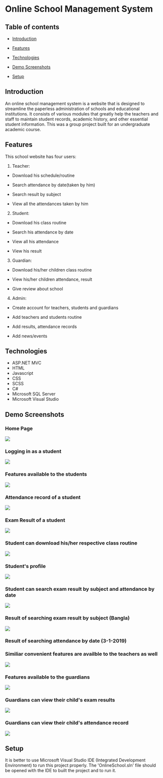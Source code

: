 # Online School Management System


## Table of contents

* [Introduction](#introduction)

* [Features](#features)

* [Technologies](#technologies)

* [Demo Screenshots](#demo-screenshots)

* [Setup](#setup)

## Introduction

An online school management system is a website that is designed to streamline the paperless administration of schools and educational institutions. It consists of various modules that greatly help the teachers and staff to maintain student records, academic history, and other essential student information. This was a group project built for an undergraduate academic course.

## Features

This school website has four users:

1. Teacher:

  * Download his schedule/routine
  
  * Search attendance by date(taken by him)
  
  * Search result by subject

  * View all the attendances taken by him
  
2. Student:

  * Download his class routine
  
  * Search his attendance by date
  
  * View all his attendance
  
  * View his result
  
3. Guardian:

  * Download his/her children class routine
  
  * View his/her children attendance, result
  
  * Give review about school
  
4. Admin:

  * Create account for teachers, students and guardians
  
  * Add teachers and students routine
  
  * Add results, attendance records
  
  * Add news/events
  
  ## Technologies
  * ASP.NET MVC
  * HTML
  * Javascript
  * CSS
  * SCSS
  * C#
  * Microsoft SQL Server
  * Microsoft Visual Studio
  
  ## Demo Screenshots
  
<div> 
 
  <h3> Home Page  </h3>

 <img src="DEMO_IMAGES/demo1.png">

 </div>


<div>

  <h3>Logging in as a student </h3>
  
 <img src="DEMO_IMAGES/demo2.png">
 
 </div>
 

<div>
  <h3> Features available to the students  </h3>
  
 <img src="DEMO_IMAGES/demo3.png">
 
 </div>
<div>
  <h3> Attendance record of a student  </h3>
  
 <img src="DEMO_IMAGES/demo4.png">
 
 </div>

<div>
  <h3> Exam Result of a student  </h3>
  
 <img src="DEMO_IMAGES/demo5.png">
 
 </div>

<div>
  <h3> Student can download his/her respective class routine   </h3>
  
 <img src="DEMO_IMAGES/demo6.png">
 
 </div>

<div>
  <h3> Student's profile  </h3>
  
 <img src="DEMO_IMAGES/demo7.png">
 
 </div>

<div>
  <h3> Student can search exam result by subject and attendance by date  </h3>
  
 <img src="DEMO_IMAGES/demo8.png">
 
 </div>

<div>
  <h3> Result of searching exam result by subject (Bangla)   </h3>
  
 <img src="DEMO_IMAGES/demo9.png">
 
 </div>

<div>
  <h3> Result of searching attendance by date (3-1-2019)  </h3>
  
  <h3> Similiar convenient features are availble to the teachers as well </h3>
  
 <img src="DEMO_IMAGES/demo10.png">
 
 </div>

<div>
  <h3> Features available to the guardians </h3>
  
 <img src="DEMO_IMAGES/demo11.png">
 
 </div>

<div>
  <h3> Guardians can view their child's exam results  </h3>
  
 <img src="DEMO_IMAGES/demo12.png">
 
 </div>

<div>
  <h3> Guardians can view their child's attendance record  </h3>
  
 <img src="DEMO_IMAGES/demo13.png">
 
 </div>
 
 ## Setup
 
It is better to use Microsoft Visual Studio IDE (Integrated Development Environment) to run this project properly. The 'OnlineSchool.sln' file should be opened with the IDE to  built the project and to run it.
